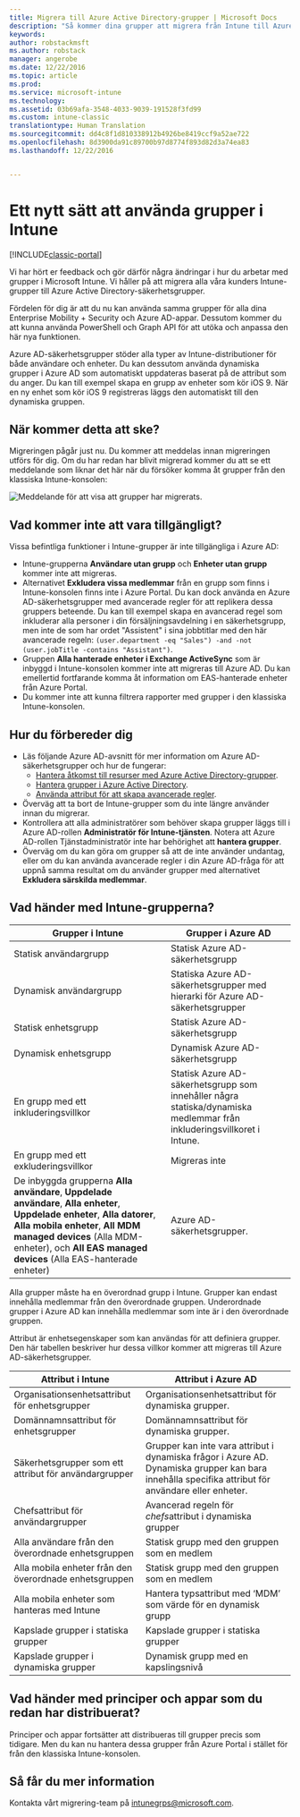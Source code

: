 ```yaml
---
title: Migrera till Azure Active Directory-grupper | Microsoft Docs
description: "Så kommer dina grupper att migrera från Intune till Azure AD"
keywords: 
author: robstackmsft
ms.author: robstack
manager: angerobe
ms.date: 12/22/2016
ms.topic: article
ms.prod: 
ms.service: microsoft-intune
ms.technology: 
ms.assetid: 03b69afa-3548-4033-9039-191528f3fd99
ms.custom: intune-classic
translationtype: Human Translation
ms.sourcegitcommit: dd4c8f1d810338912b4926be8419ccf9a52ae722
ms.openlocfilehash: 8d3900da91c89700b97d8774f893d82d3a74ea83
ms.lasthandoff: 12/22/2016


---
```


# <a name="a-new-way-of-using-groups-in-intune"></a>Ett nytt sätt att använda grupper i Intune

[!INCLUDE[classic-portal](../includes/classic-portal.md)]

Vi har hört er feedback och gör därför några ändringar i hur du arbetar med grupper i Microsoft Intune.
Vi håller på att migrera alla våra kunders Intune-grupper till Azure Active Directory-säkerhetsgrupper.

Fördelen för dig är att du nu kan använda samma grupper för alla dina Enterprise Mobility + Security och Azure AD-appar. Dessutom kommer du att kunna använda PowerShell och Graph API för att utöka och anpassa den här nya funktionen.

Azure AD-säkerhetsgrupper stöder alla typer av Intune-distributioner för både användare och enheter. Du kan dessutom använda dynamiska grupper i Azure AD som automatiskt uppdateras baserat på de attribut som du anger. Du kan till exempel skapa en grupp av enheter som kör iOS 9. När en ny enhet som kör iOS 9 registreras läggs den automatiskt till den dynamiska gruppen.

## <a name="when-is-this-happening"></a>När kommer detta att ske?

Migreringen pågår just nu. Du kommer att meddelas innan migreringen utförs för dig.
Om du har redan har blivit migrerad kommer du att se ett meddelande som liknar det här när du försöker komma åt grupper från den klassiska Intune-konsolen:

![Meddelande för att visa att grupper har migrerats.](http://i.imgur.com/72KRaXj.png)

## <a name="what-wont-be-available"></a>Vad kommer inte att vara tillgängligt?

Vissa befintliga funktioner i Intune-grupper är inte tillgängliga i Azure AD:

- Intune-grupperna **Användare utan grupp** och **Enheter utan grupp** kommer inte att migreras.
- Alternativet **Exkludera vissa medlemmar** från en grupp som finns i Intune-konsolen finns inte i Azure Portal. Du kan dock använda en Azure AD-säkerhetsgrupper med avancerade regler för att replikera dessa gruppers beteende. Du kan till exempel skapa en avancerad regel som inkluderar alla personer i din försäljningsavdelning i en säkerhetsgrupp, men inte de som har ordet "Assistent" i sina jobbtitlar med den här avancerade regeln: `(user.department -eq "Sales") -and -not (user.jobTitle -contains "Assistant")`.
- Gruppen **Alla hanterade enheter i Exchange ActiveSync** som är inbyggd i Intune-konsolen kommer inte att migreras till Azure AD. Du kan emellertid fortfarande komma åt information om EAS-hanterade enheter från Azure Portal.
- Du kommer inte att kunna filtrera rapporter med grupper i den klassiska Intune-konsolen.
<!--- - Custom group targeting of notification rules will not be available. ROB I took this out as I couldn't replicate the behavior. --->

## <a name="how-to-get-ready"></a>Hur du förbereder dig

- Läs följande Azure AD-avsnitt för mer information om Azure AD-säkerhetsgrupper och hur de fungerar:
    -  [Hantera åtkomst till resurser med Azure Active Directory-grupper](https://azure.microsoft.com/en-us/documentation/articles/active-directory-manage-groups/).
    -  [Hantera grupper i Azure Active Directory](https://azure.microsoft.com/en-us/documentation/articles/active-directory-accessmanagement-manage-groups/).
    -  [Använda attribut för att skapa avancerade regler](https://azure.microsoft.com/en-us/documentation/articles/active-directory-accessmanagement-groups-with-advanced-rules/).
- Överväg att ta bort de Intune-grupper som du inte längre använder innan du migrerar.
-  Kontrollera att alla administratörer som behöver skapa grupper läggs till i Azure AD-rollen **Administratör för Intune-tjänsten**. Notera att Azure AD-rollen Tjänstadministratör inte har behörighet att **hantera grupper**.
-  Överväg om du kan göra om grupper så att de inte använder undantag, eller om du kan använda avancerade regler i din Azure AD-fråga för att uppnå samma resultat om du använder grupper med alternativet **Exkludera särskilda medlemmar**.


## <a name="what-happens-to-intune-groups"></a>Vad händer med Intune-grupperna?

| Grupper i Intune|Grupper i Azure AD|
|-----------------------------------------------------------------------|-------------------------------------------------------------|
|Statisk användargrupp|Statisk Azure AD-säkerhetsgrupp|
|Dynamisk användargrupp|Statiska Azure AD-säkerhetsgrupper med hierarki för Azure AD-säkerhetsgrupper|
|Statisk enhetsgrupp|Statisk Azure AD-säkerhetsgrupp|
|Dynamisk enhetsgrupp|Dynamisk Azure AD-säkerhetsgrupp|
|En grupp med ett inkluderingsvillkor|Statisk Azure AD-säkerhetsgrupp som innehåller några statiska/dynamiska medlemmar från inkluderingsvillkoret i Intune.|
|En grupp med ett exkluderingsvillkor|Migreras inte|
|De inbyggda grupperna **Alla användare**, **Uppdelade användare**, **Alla enheter**, **Uppdelade enheter**, **Alla datorer**, **Alla mobila enheter**, **All MDM managed devices** (Alla MDM-enheter), och **All EAS managed devices** (Alla EAS-hanterade enheter)|Azure AD-säkerhetsgrupper.|

Alla grupper måste ha en överordnad grupp i Intune. Grupper kan endast innehålla medlemmar från den överordnade gruppen. Underordnade grupper i Azure AD kan innehålla medlemmar som inte är i den överordnade gruppen.

Attribut är enhetsegenskaper som kan användas för att definiera grupper. Den här tabellen beskriver hur dessa villkor kommer att migreras till Azure AD-säkerhetsgrupper.

| Attribut i Intune|Attribut i Azure AD|
|-----------------------------------------------------------------------|-------------------------------------------------------------|
|Organisationsenhetsattribut för enhetsgrupper|Organisationsenhetsattribut för dynamiska grupper.|
|Domännamnsattribut för enhetsgrupper|Domännamnsattribut för dynamiska grupper.|
|Säkerhetsgrupper som ett attribut för användargrupper|Grupper kan inte vara attribut i dynamiska frågor i Azure AD. Dynamiska grupper kan bara innehålla specifika attribut för användare eller enheter.|
|Chefsattribut för användargrupper|Avancerad regeln för *chefs*attribut i dynamiska grupper|
|Alla användare från den överordnade enhetsgruppen|Statisk grupp med den gruppen som en medlem|
|Alla mobila enheter från den överordnade enhetsgruppen|Statisk grupp med den gruppen som en medlem|
|Alla mobila enheter som hanteras med Intune|Hantera typsattribut med ‘MDM’ som värde för en dynamisk grupp|
|Kapslade grupper i statiska grupper |Kapslade grupper i statiska grupper|
|Kapslade grupper i dynamiska grupper|Dynamisk grupp med en kapslingsnivå|

## <a name="what-happens-to-policies-and-apps-youve-already-deployed"></a>Vad händer med principer och appar som du redan har distribuerat?

Principer och appar fortsätter att distribueras till grupper precis som tidigare. Men du kan nu hantera dessa grupper från Azure Portal i stället för från den klassiska Intune-konsolen.


## <a name="how-to-get-more-information"></a>Så får du mer information

Kontakta vårt migrering-team på [intunegrps@microsoft.com](mailto:intunegrps@microsoft.com).    
     


